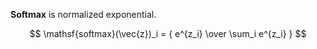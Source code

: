 **Softmax** is normalized exponential.

$$
\mathsf{softmax}(\vec{z})_i = { e^{z_i} \over \sum_i e^{z_i} }
$$